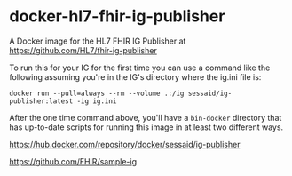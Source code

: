 # docker-hl7-fhir-ig-publisher
A Docker image for the HL7 FHIR IG Publisher at https://github.com/HL7/fhir-ig-publisher

To run this for your IG for the first time you can use a command like the following assuming you're in the IG's directory where the ig.ini file is:

`docker run --pull=always --rm --volume .:/ig sessaid/ig-publisher:latest -ig ig.ini`

After the one time command above, you'll have a `bin-docker` directory that has up-to-date scripts for running this image in at least two different ways. 


https://hub.docker.com/repository/docker/sessaid/ig-publisher

https://github.com/FHIR/sample-ig
